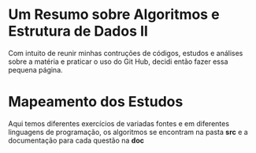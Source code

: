 # Um Resumo sobre Algoritmos e Estrutura de Dados II
Com intuito de reunir minhas contruções de códigos, estudos e análises sobre a matéria e praticar o uso do Git Hub, decidi então fazer essa pequena página.

# Mapeamento dos Estudos
Aqui temos diferentes exercícios de variadas fontes e em diferentes linguagens de programação, os algoritmos se encontram na pasta **src** e a documentação para cada questão na **doc**

